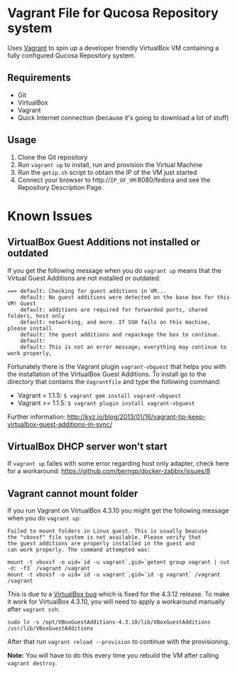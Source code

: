 # Vagrant File for Qucosa Repository system

Uses [Vagrant](https://www.vagrantup.com/) to spin up a developer friendly
VirtualBox VM containing a fully configured Qucosa Repository system.

## Requirements

- Git
- VirtualBox
- Vagrant
- Quick Internet connection (because it's going to download a lot of stuff)

## Usage

1. Clone the Git repository
2. Run `vagrant up` to install, run and provision the Virtual Machine
3. Run the `getip.sh` script to obtain the IP of the VM just started
4. Connect your browser to http://`IP_OF_VM`:8080/fedora and see the Repository
   Description Page.

# Known Issues

## VirtualBox Guest Additions not installed or outdated

If you get the following message when you do ```vagrant up``` means that the Virtual Guest Additions are not installed or outdated:

```
==> default: Checking for guest additions in VM...
    default: No guest additions were detected on the base box for this VM! Guest
    default: additions are required for forwarded ports, shared folders, host only
    default: networking, and more. If SSH fails on this machine, please install
    default: the guest additions and repackage the box to continue.
    default: 
    default: This is not an error message; everything may continue to work properly,
```
Fortunately there is the Vagrant plugin ```vagrant-vbguest``` that helps you with the installation of the VirtualBox Guest Additions. To install go to the directory that contains the ```Vagrantfile``` and type the following command:

- Vagrant < 1.1.5: ```$ vagrant gem install vagrant-vbguest```
- Vagrant >= 1.1.5: ```$ vagrant plugin install vagrant-vbguest```

Further information: http://kvz.io/blog/2013/01/16/vagrant-tip-keep-virtualbox-guest-additions-in-sync/

## VirtualBox DHCP server won't start
If `vagrant up` failes with some error regarding host only adapter, check here for
a workaround: https://github.com/berngp/docker-zabbix/issues/8

## Vagrant cannot mount folder

If you run Vagrant on VirtualBox 4.3.10 you might get the following message when you do ```vagrant up```:

```
Failed to mount folders in Linux guest. This is usually beacuse
the "vboxsf" file system is not available. Please verify that
the guest additions are properly installed in the guest and
can work properly. The command attempted was:

mount -t vboxsf -o uid=`id -u vagrant`,gid=`getent group vagrant | cut -d: -f3` /vagrant /vagrant
mount -t vboxsf -o uid=`id -u vagrant`,gid=`id -g vagrant` /vagrant /vagrant
```

This is due to a [VirtualBox bug](https://www.virtualbox.org/ticket/12879) which is fixed for the 4.3.12 release. To make it work for VirtualBox 4.3.10, you will need to apply a workaround manually after ```vagrant ssh```:

```
sudo ln -s /opt/VBoxGuestAdditions-4.3.10/lib/VBoxGuestAdditions /usr/lib/VBoxGuestAdditions
```

After that run ```vagrant reload --provision``` to continue with the provisioning.

**Note:** You will have to do this every time you rebuild the VM after calling ```vagrant destroy```.

